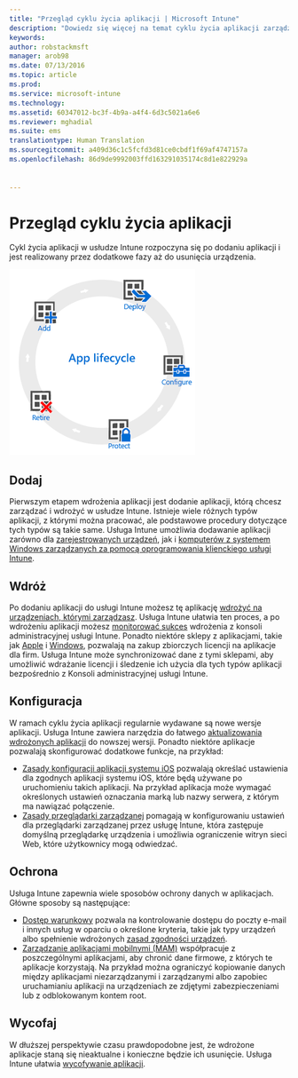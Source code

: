 ```yaml
---
title: "Przegląd cyklu życia aplikacji | Microsoft Intune"
description: "Dowiedz się więcej na temat cyklu życia aplikacji zarządzanych przez usługę Intune — od momentu ich dodania do ich ewentualnego wycofania."
keywords: 
author: robstackmsft
manager: arob98
ms.date: 07/13/2016
ms.topic: article
ms.prod: 
ms.service: microsoft-intune
ms.technology: 
ms.assetid: 60347012-bc3f-4b9a-a4f4-6d3c5021a6e6
ms.reviewer: mghadial
ms.suite: ems
translationtype: Human Translation
ms.sourcegitcommit: a409d36c1c5fcfd3d81ce0cbdf1f69af4747157a
ms.openlocfilehash: 86d9de9992003ffd163291035174c8d1e822929a


---
```


# Przegląd cyklu życia aplikacji

Cykl życia aplikacji w usłudze Intune rozpoczyna się po dodaniu aplikacji i jest realizowany przez dodatkowe fazy aż do usunięcia urządzenia.

![Cykl życia aplikacji](./media/app-lifecycle.png "the Intune app lifecycle")

## Dodaj

Pierwszym etapem wdrożenia aplikacji jest dodanie aplikacji, którą chcesz zarządzać i wdrożyć w usłudze Intune. Istnieje wiele różnych typów aplikacji, z którymi można pracować, ale podstawowe procedury dotyczące tych typów są takie same. Usługa Intune umożliwia dodawanie aplikacji zarówno dla [zarejestrowanych urządzeń](add-apps-for-mobile-devices-in-microsoft-intune.md), jak i [komputerów z systemem Windows zarządzanych za pomocą oprogramowania klienckiego usługi Intune](add-apps-for-windows-pcs-in-microsoft-intune.md).

## Wdróż

Po dodaniu aplikacji do usługi Intune możesz tę aplikację [wdrożyć na urządzeniach, którymi zarządzasz](deploy-apps.md). Usługa Intune ułatwia ten proces, a po wdrożeniu aplikacji możesz [monitorować sukces](monitor-apps-in-microsoft-intune.md) wdrożenia z konsoli administracyjnej usługi Intune. Ponadto niektóre sklepy z aplikacjami, takie jak [Apple](manage-ios-apps-you-purchased-through-a-volume-purchase-program-with-microsoft-intune.md) i [Windows](manage-apps-you-purchased-from-the-windows-store-for-business-with-microsoft-intune.md), pozwalają na zakup zbiorczych licencji na aplikacje dla firm. Usługa Intune może synchronizować dane z tymi sklepami, aby umożliwić wdrażanie licencji i śledzenie ich użycia dla tych typów aplikacji bezpośrednio z Konsoli administracyjnej usługi Intune.

## Konfiguracja

W ramach cyklu życia aplikacji regularnie wydawane są nowe wersje aplikacji. Usługa Intune zawiera narzędzia do łatwego [aktualizowania wdrożonych aplikacji](update-apps-using-microsoft-intune.md) do nowszej wersji. Ponadto niektóre aplikacje pozwalają skonfigurować dodatkowe funkcje, na przykład:
- [Zasady konfiguracji aplikacji systemu iOS](configure-ios-apps-with-mobile-app-configuration-policies-in-microsoft-intune.md) pozwalają określać ustawienia dla zgodnych aplikacji systemu iOS, które będą używane po uruchomieniu takich aplikacji. Na przykład aplikacja może wymagać określonych ustawień oznaczania marką lub nazwy serwera, z którym ma nawiązać połączenie.
- [Zasady przeglądarki zarządzanej](manage-internet-access-using-managed-browser-policies.md) pomagają w konfigurowaniu ustawień dla przeglądarki zarządzanej przez usługę Intune, która zastępuje domyślną przeglądarkę urządzenia i umożliwia ograniczenie witryn sieci Web, które użytkownicy mogą odwiedzać.

## Ochrona

Usługa Intune zapewnia wiele sposobów ochrony danych w aplikacjach. Główne sposoby są następujące:
- [Dostęp warunkowy](restrict-access-to-email-and-o365-services-with-microsoft-intune.md) pozwala na kontrolowanie dostępu do poczty e-mail i innych usług w oparciu o określone kryteria, takie jak typy urządzeń albo spełnienie wdrożonych [zasad zgodności urządzeń](introduction-to-device-compliance-policies-in-microsoft-intune.md).
- [Zarządzanie aplikacjami mobilnymi (MAM)](protect-app-data-using-mobile-app-management-policies-with-microsoft-intune.md) współpracuje z poszczególnymi aplikacjami, aby chronić dane firmowe, z których te aplikacje korzystają. Na przykład można ograniczyć kopiowanie danych między aplikacjami niezarządzanymi i zarządzanymi albo zapobiec uruchamianiu aplikacji na urządzeniach ze zdjętymi zabezpieczeniami lub z odblokowanym kontem root.

## Wycofaj

W dłuższej perspektywie czasu prawdopodobne jest, że wdrożone aplikacje staną się nieaktualne i konieczne będzie ich usunięcie. Usługa Intune ułatwia [wycofywanie aplikacji](retire-apps-using-microsoft-intune.md).



<!--HONumber=Jul16_HO3-->


